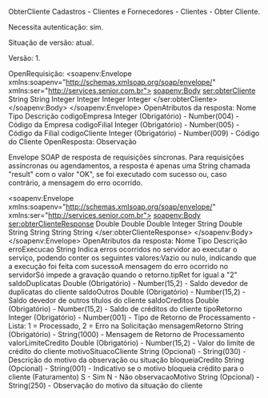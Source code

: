 ObterCliente
Cadastros - Clientes e Fornecedores - Clientes - Obter Cliente.

Necessita autenticação: sim.

Situação de versão: atual.

Versão: 1.

OpenRequisição:
<soapenv:Envelope xmlns:soapenv="http://schemas.xmlsoap.org/soap/envelope/" xmlns:ser="http://services.senior.com.br">
  <soapenv:Body>
    <ser:obterCliente>
      <user>String</user>
      <password>String</password>
      <encryption>Integer</encryption>
      <parameters>
        <codigoEmpresa>Integer</codigoEmpresa>
        <codigoFilial>Integer</codigoFilial>
        <codigoCliente>Integer</codigoCliente>
      </parameters>
    </ser:obterCliente>
  </soapenv:Body>
</soapenv:Envelope>
OpenAtributos da resposta:
Nome	Tipo	Descrição
codigoEmpresa	Integer	(Obrigatório) - Number(004) - Código da Empresa
codigoFilial	Integer	(Obrigatório) - Number(005) - Código da Filial
codigoCliente	Integer	(Obrigatório) - Number(009) - Código do Cliente
OpenResposta:
Observação

Envelope SOAP de resposta de requisições síncronas. Para requisições assíncronas ou agendamentos, a resposta é apenas uma String chamada "result" com o valor "OK", se foi executado com sucesso ou, caso contrário, a mensagem do erro ocorrido.

<soapenv:Envelope xmlns:soapenv="http://schemas.xmlsoap.org/soap/envelope/" xmlns:ser="http://services.senior.com.br">
  <soapenv:Body>
    <ser:obterClienteResponse>
      <result>
        <saldoDuplicatas>Double</saldoDuplicatas>
        <saldoOutros>Double</saldoOutros>
        <saldoCreditos>Double</saldoCreditos>
        <tipoRetorno>Integer</tipoRetorno>
        <mensagemRetorno>String</mensagemRetorno>
        <valorLimiteCredito>Double</valorLimiteCredito>
        <motivoSituacoCliente>String</motivoSituacoCliente>
        <bloqueiaCredito>String</bloqueiaCredito>
        <observacaoMotivo>String</observacaoMotivo>
        <erroExecucao>String</erroExecucao>
      </result>
    </ser:obterClienteResponse>
  </soapenv:Body>
</soapenv:Envelope>
OpenAtributos da resposta:
Nome	Tipo	Descrição
erroExecucao	String	Indica erros ocorridos no servidor ao executar o serviço, podendo conter os seguintes valores:Vazio ou nulo, indicando que a execução foi feita com sucessoA mensagem do erro ocorrido no servidorSó impede a gravação quando o retorno.tipRet for igual a "2"
saldoDuplicatas	Double	(Obrigatório) - Number(15,2) - Saldo devedor de duplicatas do cliente
saldoOutros	Double	(Obrigatório) - Number(15,2) - Saldo devedor de outros títulos do cliente
saldoCreditos	Double	(Obrigatório) - Number(15,2) - Saldo de créditos do cliente
tipoRetorno	Integer	(Obrigatório) - Number(001) - Tipo de Retorno de Processamento - Lista: 1 = Processado, 2 = Erro na Solicitação
mensagemRetorno	String	(Obrigatório) - String(1000) - Mensagem de Retorno de Processamento
valorLimiteCredito	Double	(Obrigatório) - Number(15,2) - Valor do limite de crédito do cliente
motivoSituacoCliente	String	(Opcional) - String(030) - Descrição do motivo da observação ou situação
bloqueiaCredito	String	(Opcional) - String(001) - Indicativo se o motivo bloqueia crédito para o cliente (Faturamento)
S - Sim
N - Não
observacaoMotivo	String	(Opcional) - String(250) - Observação do motivo da situação do cliente
